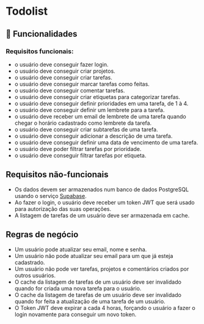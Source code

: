 # Todolist

## 🚀 Funcionalidades

### Requisitos funcionais:
- o usuário deve conseguir fazer login.
- o usuário deve conseguir criar projetos.
- o usuário deve conseguir criar tarefas.
- o usuário deve conseguir marcar tarefas como feitas.
- o usuário deve conseguir comentar tarefas.
- o usuário deve conseguir criar etiquetas para categorizar tarefas.
- o usuário deve conseguir definir prioridades em uma tarefa, de 1 à 4.
- o usuário deve conseguir definir um lembrete para a tarefa.
- o usuário deve receber um email de lembrete de uma tarefa quando chegar o horário cadastrado como lembrete da tarefa.
- o usuário deve conseguir criar subtarefas de uma tarefa.
- o usuário deve conseguir adicionar a descrição de uma tarefa.
- o usuário deve conseguir definir uma data de vencimento de uma tarefa.
- o usuário deve poder filtrar tarefas por prioridade.
- o usuário deve conseguir filtrar tarefas por etiqueta.

## Requisitos não-funcionais
- Os dados devem ser armazenados num banco de dados PostgreSQL usando o serviço [Supabase](https://supabase.com/).
- Ao fazer o login, o usuário deve receber um token JWT que será usado para autorização das suas operações.
- A listagem de tarefas de um usuário deve ser armazenada em cache.

## Regras de negócio
- Um usuário pode atualizar seu email, nome e senha.
- Um usuário não pode atualizar seu email para um que já esteja cadastrado.
- Um usuário não pode ver tarefas, projetos e comentários criados por outros usuários.
- O cache da listagem de tarefas de um usuário deve ser invalidado quando for criada uma nova tarefa para o usuário.
- O cache da listagem de tarefas de um usuário deve ser invalidado quando for feita a atualização de uma tarefa de um usuário.
- O Token JWT deve expirar a cada 4 horas, forçando o usuário a fazer o login novamente para conseguir um novo token.


